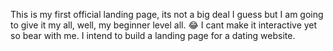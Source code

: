 This is my first official landing page, its not a big deal I guess but I am going to give it my all, well, my beginner level all. 😂
I cant make it interactive yet so bear with me.
I intend to build a landing page for a dating website.

